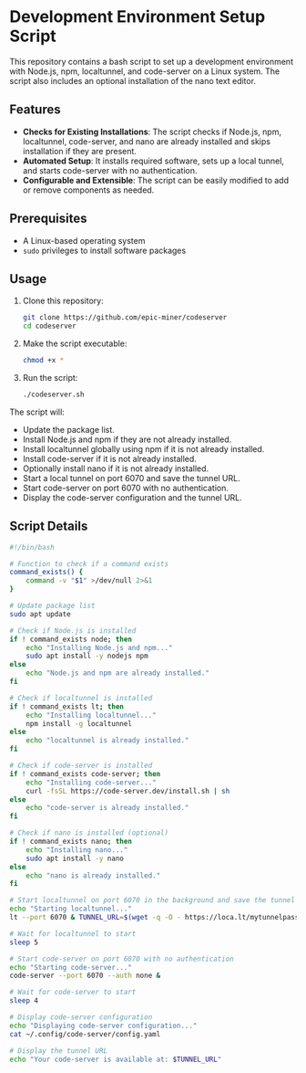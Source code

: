 # Development Environment Setup Script

This repository contains a bash script to set up a development environment with Node.js, npm, localtunnel, and code-server on a Linux system. The script also includes an optional installation of the nano text editor.

## Features

- **Checks for Existing Installations**: The script checks if Node.js, npm, localtunnel, code-server, and nano are already installed and skips installation if they are present.
- **Automated Setup**: It installs required software, sets up a local tunnel, and starts code-server with no authentication.
- **Configurable and Extensible**: The script can be easily modified to add or remove components as needed.

## Prerequisites

- A Linux-based operating system
- `sudo` privileges to install software packages

## Usage

1. Clone this repository:
    ```sh
    git clone https://github.com/epic-miner/codeserver
    cd codeserver
    ```

2. Make the script executable:
    ```sh
    chmod +x *
    ```

3. Run the script:
    ```sh
    ./codeserver.sh
    ```

The script will:
- Update the package list.
- Install Node.js and npm if they are not already installed.
- Install localtunnel globally using npm if it is not already installed.
- Install code-server if it is not already installed.
- Optionally install nano if it is not already installed.
- Start a local tunnel on port 6070 and save the tunnel URL.
- Start code-server on port 6070 with no authentication.
- Display the code-server configuration and the tunnel URL.

## Script Details

```bash
#!/bin/bash

# Function to check if a command exists
command_exists() {
    command -v "$1" >/dev/null 2>&1
}

# Update package list
sudo apt update

# Check if Node.js is installed
if ! command_exists node; then
    echo "Installing Node.js and npm..."
    sudo apt install -y nodejs npm
else
    echo "Node.js and npm are already installed."
fi

# Check if localtunnel is installed
if ! command_exists lt; then
    echo "Installing localtunnel..."
    npm install -g localtunnel
else
    echo "localtunnel is already installed."
fi

# Check if code-server is installed
if ! command_exists code-server; then
    echo "Installing code-server..."
    curl -fsSL https://code-server.dev/install.sh | sh
else
    echo "code-server is already installed."
fi

# Check if nano is installed (optional)
if ! command_exists nano; then
    echo "Installing nano..."
    sudo apt install -y nano
else
    echo "nano is already installed."
fi

# Start localtunnel on port 6070 in the background and save the tunnel URL
echo "Starting localtunnel..."
lt --port 6070 & TUNNEL_URL=$(wget -q -O - https://loca.lt/mytunnelpassword)

# Wait for localtunnel to start
sleep 5

# Start code-server on port 6070 with no authentication
echo "Starting code-server..."
code-server --port 6070 --auth none &

# Wait for code-server to start
sleep 4

# Display code-server configuration
echo "Displaying code-server configuration..."
cat ~/.config/code-server/config.yaml

# Display the tunnel URL
echo "Your code-server is available at: $TUNNEL_URL"
